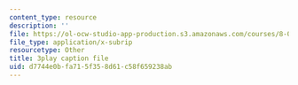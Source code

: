 ```yaml
---
content_type: resource
description: ''
file: https://ol-ocw-studio-app-production.s3.amazonaws.com/courses/8-06-quantum-physics-iii-spring-2018/d7744e0bfa715f358d61c58f659238ab_5s6rUYpVYjg.vtt
file_type: application/x-subrip
resourcetype: Other
title: 3play caption file
uid: d7744e0b-fa71-5f35-8d61-c58f659238ab
---
```

